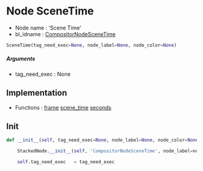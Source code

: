 # Node SceneTime

- Node name : 'Scene Time'
- bl_idname : [CompositorNodeSceneTime](https://docs.blender.org/api/current/bpy.types.CompositorNodeSceneTime.html)


``` python
SceneTime(tag_need_exec=None, node_label=None, node_color=None)
```
##### Arguments

- tag_need_exec : None

## Implementation

- Functions : [frame](/docs/Compositor/CompositorTree.md#frame) [scene_time](/docs/Compositor/CompositorTree.md#scene_time) [seconds](/docs/Compositor/CompositorTree.md#seconds)

## Init

``` python
def __init__(self, tag_need_exec=None, node_label=None, node_color=None):

    StackedNode.__init__(self, 'CompositorNodeSceneTime', node_label=node_label, node_color=node_color)

    self.tag_need_exec   = tag_need_exec
```
